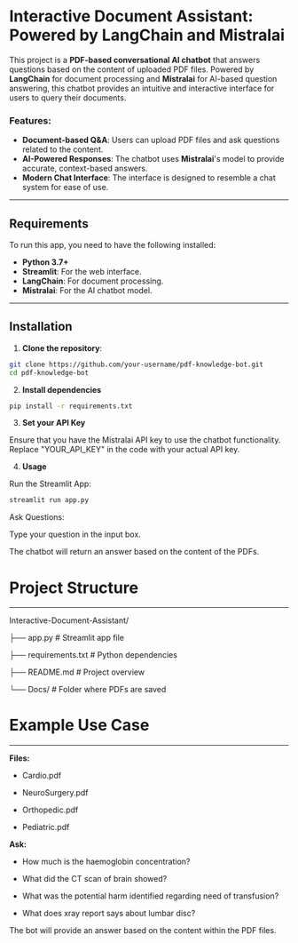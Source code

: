 
# Interactive Document Assistant: Powered by LangChain and Mistralai

This project is a **PDF-based conversational AI chatbot** that answers questions based on the content of uploaded PDF files. Powered by **LangChain** for document processing and **Mistralai** for AI-based question answering, this chatbot provides an intuitive and interactive interface for users to query their documents.

### Features:
- **Document-based Q&A**: Users can upload PDF files and ask questions related to the content.
- **AI-Powered Responses**: The chatbot uses **Mistralai**'s model to provide accurate, context-based answers.
- **Modern Chat Interface**: The interface is designed to resemble a chat system for ease of use.

---

## Requirements

To run this app, you need to have the following installed:

- **Python 3.7+**
- **Streamlit**: For the web interface.
- **LangChain**: For document processing.
- **Mistralai**: For the AI chatbot model.

---

## Installation

1. **Clone the repository**:

```bash
git clone https://github.com/your-username/pdf-knowledge-bot.git
cd pdf-knowledge-bot
```
2. **Install dependencies**
 
```bash
pip install -r requirements.txt
```
3. **Set your API Key**
   
Ensure that you have the Mistralai API key to use the chatbot functionality. Replace "YOUR_API_KEY" in the code with your actual API key.

4. **Usage**

Run the Streamlit App:
```bash
streamlit run app.py
```

Ask Questions:

Type your question in the input box.

The chatbot will return an answer based on the content of the PDFs.

# Project Structure

---

Interactive-Document-Assistant/

├── app.py                  # Streamlit app file

├── requirements.txt        # Python dependencies

├── README.md               # Project overview

└── Docs/                   # Folder where PDFs are saved

# **Example Use Case**

---

**Files:**

* Cardio.pdf

* NeuroSurgery.pdf

* Orthopedic.pdf

* Pediatric.pdf

**Ask:**

* How much is the haemoglobin concentration?
  
* What did the CT scan of brain showed?
  
* What was the potential harm identified regarding need of transfusion?
  
* What does xray report says about lumbar disc?

The bot will provide an answer based on the content within the PDF files.



